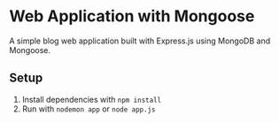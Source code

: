 # Web Application with Mongoose

A simple blog web application built with Express.js using MongoDB and Mongoose.

## Setup
1. Install dependencies with `npm install`
2. Run with `nodemon app` or `node app.js`
